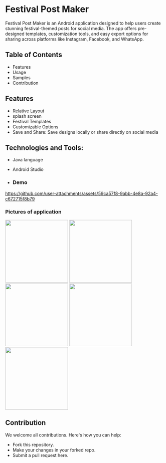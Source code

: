 # Festival Post Maker

Festival Post Maker is an Android application designed to help users create stunning festival-themed posts for social media. The app offers pre-designed templates, customization tools, and easy export options for sharing across platforms like Instagram, Facebook, and WhatsApp.

## Table of Contents
- Features
- Usage
- Samples
- Contribution

## Features
- Relative Layout
- splash screen
- Festival Templates
- Customizable Options
- Save and Share: Save designs locally or share directly on social media

## Technologies and Tools:
- Java language
- Android Studio

- ### Demo

https://github.com/user-attachments/assets/59ca57f8-9abb-4e8a-92a4-c672715f8b79

### Pictures of application 

<img src="https://github.com/user-attachments/assets/114c3bfc-e387-426f-9faf-3ef07f6168d6" width="200"/>
<img src="https://github.com/user-attachments/assets/150fbd6a-2fb9-4963-b884-c100f4fc3589" width="200"/>
<img src="https://github.com/user-attachments/assets/9ddecc41-d265-4b54-90a9-8f083927bfc5" width="200"/>
<img src="https://github.com/user-attachments/assets/f033f115-4b9f-4d0e-be16-8e7735eab3fd" width="200"/>
<img src="https://github.com/user-attachments/assets/633d6916-b792-4416-8525-8630dee79672" width="200"/>

## Contribution
We welcome all contributions. Here's how you can help:

- Fork this repository.
- Make your changes in your forked repo.
- Submit a pull request here.
